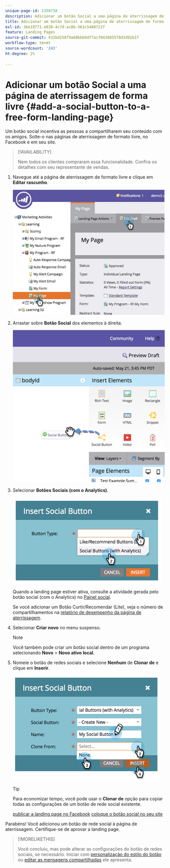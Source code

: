 ```yaml
---
unique-page-id: 2359718
description: Adicionar um botão Social a uma página de aterrissagem de forma livre - Documentação do Marketo - Documentação do produto
title: Adicionar um botão Social a uma página de aterrissagem de forma livre
exl-id: 36e19771-e038-4c7d-ac8b-561c5480722f
feature: Landing Pages
source-git-commit: 431bd258f9a68bbb9df7acf043085578d3d91b1f
workflow-type: tm+mt
source-wordcount: '243'
ht-degree: 2%

---
```


# Adicionar um botão Social a uma página de aterrissagem de forma livre {#add-a-social-button-to-a-free-form-landing-page}

Um botão social incentiva as pessoas a compartilharem seu conteúdo com os amigos. Solte-o nas páginas de aterrissagem de formato livre, no Facebook e em seu site.

>[!AVAILABILITY]
>
>Nem todos os clientes compraram essa funcionalidade. Confira os detalhes com seu representante de vendas.

1. Navegue até a página de aterrissagem de formato livre e clique em **Editar rascunho**.

   ![](assets/scoring.jpg)

1. Arrastar sobre **Botão Social** dos elementos à direita.

   ![](assets/image2015-5-21-15-3a47-3a46.png)

1. Selecionar **Botões Sociais (com o Analytics)**.

   ![](assets/image2014-9-17-10-3a35-3a13.png)

   Quando a landing page estiver ativa, consulte a atividade gerada pelo botão social (com o Analytics) no [Painel social](/help/marketo/product-docs/demand-generation/social/social-functions/view-social-performance.md).

   Se você adicionar um Botão Curtir/Recomendar (Lite), veja o número de compartilhamentos na [relatório de desempenho da página de aterrissagem](/help/marketo/product-docs/demand-generation/landing-pages/understanding-landing-pages/landing-page-performance-report.md).

1. Selecionar **Criar novo** no menu suspenso.

   >[!NOTE]
   >
   >Você também pode criar um botão social dentro de um programa selecionando **Novo** > **Novo ativo local**.

1. Nomeie o botão de redes sociais e selecione **Nenhum** de **Clonar de** e clique em **Inserir**.

   ![](assets/image2014-9-17-10-3a35-3a26.png)

   >[!TIP]
   >
   >Para economizar tempo, você pode usar o **Clonar de** opção para copiar todas as configurações de um botão de rede social existente.

   [publicar a landing page no Facebook](/help/marketo/product-docs/demand-generation/facebook/publish-landing-pages-to-facebook.md) [coloque o botão social no seu site](/help/marketo/product-docs/demand-generation/social/social-functions/deploy-social-on-your-website.md)

Parabéns! Você adicionou um botão de rede social à página de aterrissagem. Certifique-se de aprovar a landing page.

>[!MORELIKETHIS]
>
>Você concluiu, mas pode alterar as configurações do botão de redes sociais, se necessário. Iniciar com [personalização do estilo do botão](/help/marketo/product-docs/demand-generation/social/configuring-social-actions/customize-social-app-button.md) ou  [editar as mensagens compartilhadas](/help/marketo/product-docs/demand-generation/social/configuring-social-actions/configure-social-sign-up-share-flow.md) ele apresenta.
